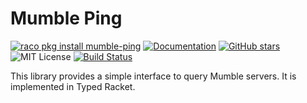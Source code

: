 # Mumble Ping

[![raco pkg install mumble-ping](https://img.shields.io/static/v1?label=raco%20pkg%20install&message=mumble-ping&color=blue)](http://pkgs.racket-lang.org/package/mumble-ping)
[![Documentation](https://img.shields.io/static/v1?label=raco%20docs&message=mumble-ping&color=blue)](http://docs.racket-lang.org/mumble-ping/index.html)
[![GitHub stars](https://img.shields.io/github/stars/winny-/mumble-ping.svg)](https://github.com/winny-/mumble-ping/stargazers)
![MIT License](https://img.shields.io/badge/license-MIT-118811.svg)
[![Build Status](https://travis-ci.org/winny-/mumble-ping.png?branch=master)](https://travis-ci.org/winny-/mumble-ping)

This library provides a simple interface to query Mumble servers. It is implemented in Typed Racket.
